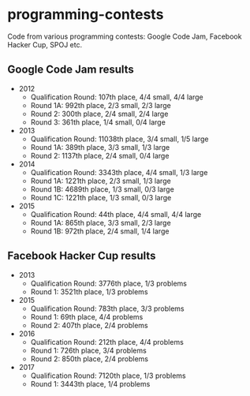 # programming-contests

Code from various programming contests: Google Code Jam, Facebook Hacker Cup, SPOJ etc.

## Google Code Jam results

- 2012
  - Qualification Round: 107th place, 4/4 small, 4/4 large
  - Round 1A: 992th place, 2/3 small, 2/3 large
  - Round 2: 300th place, 2/4 small, 2/4 large
  - Round 3: 361th place, 1/4 small, 0/4 large
- 2013
  - Qualification Round: 11038th place, 3/4 small, 1/5 large
  - Round 1A: 389th place, 3/3 small, 1/3 large
  - Round 2: 1137th place, 2/4 small, 0/4 large
- 2014
  - Qualification Round: 3343th place, 4/4 small, 1/3 large
  - Round 1A: 1221th place, 2/3 small, 1/3 large
  - Round 1B: 4689th place, 1/3 small, 0/3 large
  - Round 1C: 1221th place, 1/3 small, 0/3 large
- 2015
  - Qualification Round: 44th place, 4/4 small, 4/4 large
  - Round 1A: 865th place, 3/3 small, 2/3 large
  - Round 1B: 972th place, 2/4 small, 1/4 large

## Facebook Hacker Cup results

- 2013
  - Qualification Round: 3776th place, 1/3 problems
  - Round 1: 3521th place, 1/3 problems
- 2015
  - Qualification Round: 783th place, 3/3 problems
  - Round 1: 69th place, 4/4 problems
  - Round 2: 407th place, 2/4 problems
- 2016
  - Qualification Round: 212th place, 4/4 problems
  - Round 1: 726th place, 3/4 problems
  - Round 2: 850th place, 2/4 problems
- 2017
  - Qualification Round: 7120th place, 1/3 problems
  - Round 1: 3443th place, 1/4 problems

